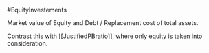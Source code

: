 #EquityInvestements 

Market value of Equity and Debt / Replacement cost of total assets. 

Contrast this with [[JustifiedPBratio]], where only equity is taken into consideration. 